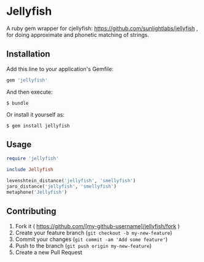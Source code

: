 # Jellyfish

A ruby gem wrapper for cjellyfish: https://github.com/sunlightlabs/jellyfish , for doing approximate and phonetic matching of strings.

## Installation

Add this line to your application's Gemfile:

```ruby
gem 'jellyfish'
```

And then execute:

    $ bundle

Or install it yourself as:

    $ gem install jellyfish

## Usage

```ruby
require 'jellyfish'

include Jellyfish

levenshtein_distance('jellyfish', 'smellyfish')
jaro_distance('jellyfish', 'smellyfish')
metaphone('Jellyfish')

```

## Contributing

1. Fork it ( https://github.com/[my-github-username]/jellyfish/fork )
2. Create your feature branch (`git checkout -b my-new-feature`)
3. Commit your changes (`git commit -am 'Add some feature'`)
4. Push to the branch (`git push origin my-new-feature`)
5. Create a new Pull Request
